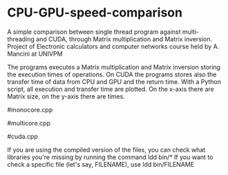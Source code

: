 # CPU-GPU-speed-comparison
A simple comparison between single thread program against multi-threading and CUDA, through Matrix multiplication and Matrix inversion.
Project of Electronic calculators and computer networks course held by A. Mancini at UNIVPM 

The programs executes a Matrix multiplication and Matrix inversion storing the execution times of operations.
On CUDA the programs stores also the transfer time of data from CPU and GPU and the return time.
With a Python script, all execution and transfer time are plotted. 
On the x-axis there are Matrix size, on the y-axis there are times.

 #monocore.cpp

 #multicore.cpp

 #cuda.cpp

If you are using the compiled version of the files, you can check what libraries you're missing by running the command
ldd bin/*
If you want to check a specific file (let's say, FILENAME), use
ldd bin/FILENAME
